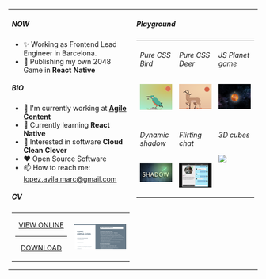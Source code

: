 <table width="100% !important"><tr><td valign="top" width="50%">

##### NOW

- ✨ Working as Frontend Lead Engineer in Barcelona.
- 🎯 Publishing my own 2048 Game in **React Native**

##### BIO

- 🏢 I'm currently working at [**Agile Content**](https://www.agilecontent.com)
- 🌱 Currently learning **React Native**
- 🧐 Interested in software **Cloud Clean Clever**
- ❤️ Open Source Software
- 📫 How to reach me: lopez.avila.marc@gmail.com

##### CV
<table><tr><td align="center" valign="center" width="50%">

  [VIEW ONLINE](https://github.com/MarcLopezAvila/MarcLopezAvila/raw/main/CV.pdf)

<hr/>

[DOWNLOAD](https://github.com/MarcLopezAvila/MarcLopezAvila/raw/main/CV.pdf)

</td><td align="center" valign="center" width="50%">

[<kbd><img align="center" src="https://github.com/MarcLopezAvila/MarcLopezAvila/blob/main/public/cv.png?raw=true" width="200"></kbd>](https://github.com/MarcLopezAvila/MarcLopezAvila/raw/main/CV.pdf)

</td></tr></table>

</td><td valign="top" width="50%">

##### Playground

<table><tr><td valign="top" width="33%">

###### Pure CSS Bird
[<img src="https://github.com/MarcLopezAvila/pure-css-bird/blob/master/img/bird.png?raw=true" width="100">](https://github.com/MarcLopezAvila/pure-css-bird)

</td>

<td valign="top" width="33%">

###### Pure CSS Deer
[<img src="https://github.com/MarcLopezAvila/pure-css-deer/blob/master/img/preview.png?raw=true" width="100">](https://github.com/MarcLopezAvila/pure-css-deer)

</td>

<td valign="top" width="33%">

###### JS Planet game
[<img src="https://github.com/MarcLopezAvila/planet-defense-game/blob/master/img/game.png?raw=true" width="100">](https://github.com/MarcLopezAvila/planet-defense-game)

</td>

</tr><tr><td valign="top" width="33%">

###### Dynamic shadow
[<img src="https://github.com/MarcLopezAvila/js-dynamic-shadow/blob/master/img/preview.png?raw=true" width="100">](https://github.com/MarcLopezAvila/js-dynamic-shadow)

</td>

<td valign="top" width="33%">

###### Flirting chat
[<img src="https://github.com/MarcLopezAvila/flirting-chat-demo/blob/master/img/preview.png?raw=true" width="100">](https://github.com/MarcLopezAvila/flirting-chat-demo)

</td>

<td valign="top" width="33%">

###### 3D cubes
[<img src="https://github.com/MarcLopezAvila/pure-css-3d-cubes/blob/master/img/preview.png?raw=true" width="100">](https://github.com/MarcLopezAvila/pure-css-3d-cubes)

</td></tr></table>

</td></tr></table>
